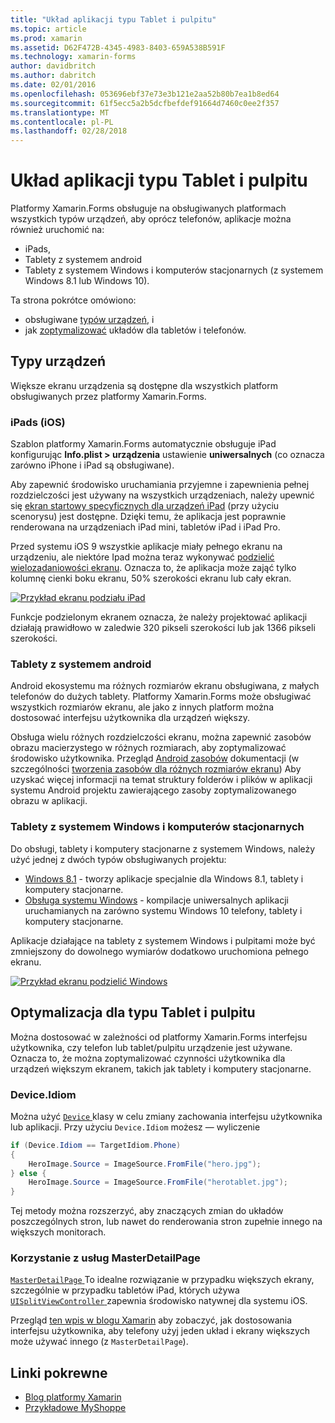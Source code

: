 ```yaml
---
title: "Układ aplikacji typu Tablet i pulpitu"
ms.topic: article
ms.prod: xamarin
ms.assetid: D62F472B-4345-4983-8403-659A538B591F
ms.technology: xamarin-forms
author: davidbritch
ms.author: dabritch
ms.date: 02/01/2016
ms.openlocfilehash: 053696ebf37e73e3b121e2aa52b80b7ea1b8ed64
ms.sourcegitcommit: 61f5ecc5a2b5dcfbefdef91664d7460c0ee2f357
ms.translationtype: MT
ms.contentlocale: pl-PL
ms.lasthandoff: 02/28/2018
---
```

# <a name="layout-for-tablet-and-desktop-apps"></a>Układ aplikacji typu Tablet i pulpitu

Platformy Xamarin.Forms obsługuje na obsługiwanych platformach wszystkich typów urządzeń, aby oprócz telefonów, aplikacje można również uruchomić na:

* iPads,
* Tablety z systemem android
* Tablety z systemem Windows i komputerów stacjonarnych (z systemem Windows 8.1 lub Windows 10).

Ta strona pokrótce omówiono:

* obsługiwane [typów urządzeń](#Device_Types), i
* jak [zoptymalizować](#optimize) układów dla tabletów i telefonów.

<a name="Device_Types" />

## <a name="device-types"></a>Typy urządzeń

Większe ekranu urządzenia są dostępne dla wszystkich platform obsługiwanych przez platformy Xamarin.Forms.

### <a name="ipads-ios"></a>iPads (iOS)

Szablon platformy Xamarin.Forms automatycznie obsługuje iPad konfigurując **Info.plist > urządzenia** ustawienie **uniwersalnych** (co oznacza zarówno iPhone i iPad są obsługiwane).

Aby zapewnić środowisko uruchamiania przyjemne i zapewnienia pełnej rozdzielczości jest używany na wszystkich urządzeniach, należy upewnić się [ekran startowy specyficznych dla urządzeń iPad](~/ios/app-fundamentals/images-icons/launch-screens.md) (przy użyciu scenorysu) jest dostępne. Dzięki temu, że aplikacja jest poprawnie renderowana na urządzeniach iPad mini, tabletów iPad i iPad Pro.

Przed systemu iOS 9 wszystkie aplikacje miały pełnego ekranu na urządzeniu, ale niektóre Ipad można teraz wykonywać [podzielić wielozadaniowości ekranu](~/ios/platform/multitasking.md).
Oznacza to, że aplikacja może zająć tylko kolumnę cienki boku ekranu, 50% szerokości ekranu lub cały ekran.

[ ![](tablet-images/ipad-sml.png "Przykład ekranu podziału iPad")](tablet-images/ipad.png "iPad przykład ekranu podziału")

Funkcje podzielonym ekranem oznacza, że należy projektować aplikacji działają prawidłowo w zaledwie 320 pikseli szerokości lub jak 1366 pikseli szerokości.

### <a name="android-tablets"></a>Tablety z systemem android

Android ekosystemu ma różnych rozmiarów ekranu obsługiwana, z małych telefonów do dużych tablety. Platformy Xamarin.Forms może obsługiwać wszystkich rozmiarów ekranu, ale jako z innych platform można dostosować interfejsu użytkownika dla urządzeń większy.

Obsługa wielu różnych rozdzielczości ekranu, można zapewnić zasobów obrazu macierzystego w różnych rozmiarach, aby zoptymalizować środowisko użytkownika.
Przegląd [Android zasobów](~/android/app-fundamentals/resources-in-android/index.md) dokumentacji (w szczególności [tworzenia zasobów dla różnych rozmiarów ekranu](~/android/app-fundamentals/resources-in-android/resources-for-varying-screens.md)) Aby uzyskać więcej informacji na temat struktury folderów i plików w aplikacji systemu Android projektu zawierającego zasoby zoptymalizowanego obrazu w aplikacji.

### <a name="windows-tablets-and-desktops"></a>Tablety z systemem Windows i komputerów stacjonarnych

Do obsługi, tablety i komputery stacjonarne z systemem Windows, należy użyć jednej z dwóch typów obsługiwanych projektu:

* [Windows 8.1](~/xamarin-forms/platform/windows/installation/tablet.md) -
  tworzy aplikacje specjalnie dla Windows 8.1, tablety i komputery stacjonarne.
* [Obsługa systemu Windows](~/xamarin-forms/platform/windows/installation/universal.md) -
  kompilacje uniwersalnych aplikacji uruchamianych na zarówno systemu Windows 10 telefony, tablety i komputery stacjonarne.

Aplikacje działające na tablety z systemem Windows i pulpitami może być zmniejszony do dowolnego wymiarów dodatkowo uruchomiona pełnego ekranu.

[ ![](tablet-images/splitscreen-sml.png "Przykład ekranu podzielić Windows")](tablet-images/splitscreen.png "przykład ekranu podział systemu Windows")


<a name="optimize" />

## <a name="optimizing-for-tablet-and-desktop"></a>Optymalizacja dla typu Tablet i pulpitu

Można dostosować w zależności od platformy Xamarin.Forms interfejsu użytkownika, czy telefon lub tablet/pulpitu urządzenie jest używane. Oznacza to, że można zoptymalizować czynności użytkownika dla urządzeń większym ekranem, takich jak tablety i komputery stacjonarne.


### <a name="deviceidiom"></a>Device.Idiom

Można użyć [ `Device` ](~/xamarin-forms/platform/device.md) klasy w celu zmiany zachowania interfejsu użytkownika lub aplikacji. Przy użyciu `Device.Idiom` możesz — wyliczenie

```csharp
if (Device.Idiom == TargetIdiom.Phone)
{
    HeroImage.Source = ImageSource.FromFile("hero.jpg");
} else {
    HeroImage.Source = ImageSource.FromFile("herotablet.jpg");
}
```

Tej metody można rozszerzyć, aby znaczących zmian do układów poszczególnych stron, lub nawet do renderowania stron zupełnie innego na większych monitorach.

### <a name="leveraging-masterdetailpage"></a>Korzystanie z usług MasterDetailPage

[ `MasterDetailPage` ](https://developer.xamarin.com/api/type/Xamarin.Forms.MasterDetailPage/) To idealne rozwiązanie w przypadku większych ekrany, szczególnie w przypadku tabletów iPad, których używa [ `UISplitViewController` ](https://developer.xamarin.com/api/type/UIKit.UISplitViewController/) zapewnia środowisko natywnej dla systemu iOS.

Przegląd [ten wpis w blogu Xamarin](https://blog.xamarin.com/bringing-xamarin-forms-apps-to-tablets/) aby zobaczyć, jak dostosowania interfejsu użytkownika, aby telefony użyj jeden układ i ekrany większych może używać innego (z `MasterDetailPage`).



## <a name="related-links"></a>Linki pokrewne

- [Blog platformy Xamarin](https://blog.xamarin.com/bringing-xamarin-forms-apps-to-tablets/)
- [Przykładowe MyShoppe](https://github.com/jamesmontemagno/myshoppe)
